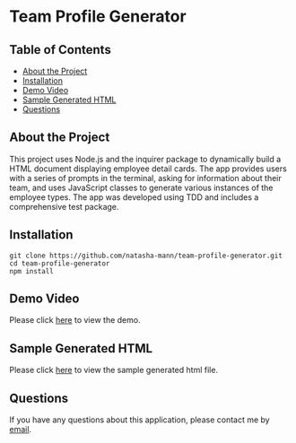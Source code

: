 <h1> Team Profile Generator</h1>

<h2> Table of Contents </h2>

- [About the Project](#about-the-project)
- [Installation](#installation)
- [Demo Video](#demo-video)
- [Sample Generated HTML](#sample-generated-html)
- [Questions](#questions)

## About the Project

This project uses Node.js and the inquirer package to dynamically build a HTML document displaying employee detail cards. The app provides users with a series of prompts in the terminal, asking for information about their team, and uses JavaScript classes to generate various instances of the employee types. The app was developed using TDD and includes a comprehensive test package.

## Installation

```
git clone https://github.com/natasha-mann/team-profile-generator.git
cd team-profile-generator
npm install
```

## Demo Video

Please click [here](https://drive.google.com/file/d/1DYnDbgG0ct1htCtHjd-1MAen0rvPxHlR/view?usp=sharing) to view the demo.

## Sample Generated HTML

Please click [here](https://github.com/natasha-mann/team-profile-generator/blob/master/sample.html) to view the sample generated html file.

## Questions

If you have any questions about this application, please contact me by [email](mailto:natasha.s.mann@gmail.com).
